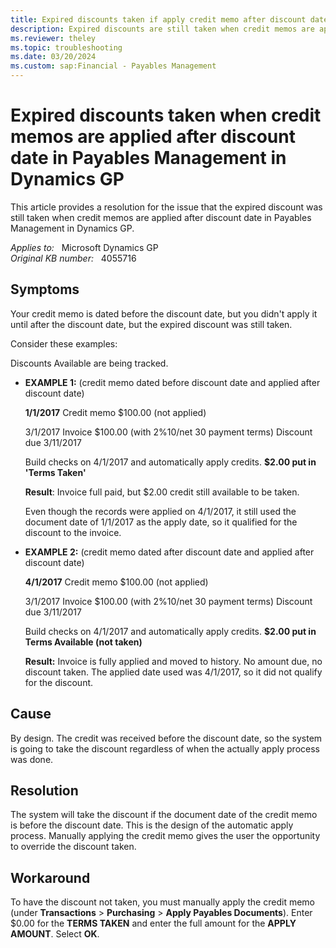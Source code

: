 ```yaml
---
title: Expired discounts taken if apply credit memo after discount date
description: Expired discounts are still taken when credit memos are applied after discount date in Payables Management. Provides a resolution.
ms.reviewer: theley
ms.topic: troubleshooting
ms.date: 03/20/2024
ms.custom: sap:Financial - Payables Management
---
```

# Expired discounts taken when credit memos are applied after discount date in Payables Management in Dynamics GP

This article provides a resolution for the issue that the expired discount was still taken when credit memos are applied after discount date in Payables Management in Dynamics GP.

_Applies to:_ &nbsp; Microsoft Dynamics GP  
_Original KB number:_ &nbsp; 4055716

## Symptoms

Your credit memo is dated before the discount date, but you didn't apply it until after the discount date, but the expired discount was still taken.

Consider these examples:

Discounts Available are being tracked.

- **EXAMPLE 1:** (credit memo dated before discount date and applied after discount date)

  **1/1/2017** Credit memo $100.00  (not applied)

  3/1/2017 Invoice $100.00 (with 2%10/net 30 payment terms) Discount due 3/11/2017

  Build checks on 4/1/2017 and automatically apply credits. **$2.00 put in 'Terms Taken'**

  **Result**: Invoice full paid, but $2.00 credit still available to be taken.

  Even though the records were applied on 4/1/2017, it still used the document date of 1/1/2017 as the apply date, so it qualified for the discount to the invoice.  

- **EXAMPLE 2:** (credit memo dated after discount date and applied after discount date)

   **4/1/2017** Credit memo $100.00  (not applied)

  3/1/2017 Invoice $100.00 (with 2%10/net 30 payment terms) Discount due 3/11/2017

  Build checks on 4/1/2017 and automatically apply credits. **$2.00 put in Terms Available (not taken)**

  **Result:** Invoice is fully applied and moved to history. No amount due, no discount taken. The applied date used was 4/1/2017, so it did not qualify for the discount.

## Cause

By design. The credit was received before the discount date, so the system is going to take the discount regardless of when the actually apply process was done.

## Resolution

The system will take the discount if the document date of the credit memo is before the discount date. This is the design of the automatic apply process. Manually applying the credit memo gives the user the opportunity to override the discount taken.

## Workaround

To have the discount not taken, you must manually apply the credit memo (under **Transactions** > **Purchasing** > **Apply Payables Documents**). Enter $0.00 for the **TERMS TAKEN** and enter the full amount for the **APPLY AMOUNT**. Select **OK**.
